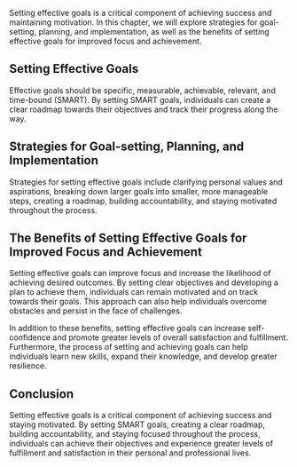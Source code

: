 
Setting effective goals is a critical component of achieving success and maintaining motivation. In this chapter, we will explore strategies for goal-setting, planning, and implementation, as well as the benefits of setting effective goals for improved focus and achievement.

Setting Effective Goals
-----------------------

Effective goals should be specific, measurable, achievable, relevant, and time-bound (SMART). By setting SMART goals, individuals can create a clear roadmap towards their objectives and track their progress along the way.

Strategies for Goal-setting, Planning, and Implementation
---------------------------------------------------------

Strategies for setting effective goals include clarifying personal values and aspirations, breaking down larger goals into smaller, more manageable steps, creating a roadmap, building accountability, and staying motivated throughout the process.

The Benefits of Setting Effective Goals for Improved Focus and Achievement
--------------------------------------------------------------------------

Setting effective goals can improve focus and increase the likelihood of achieving desired outcomes. By setting clear objectives and developing a plan to achieve them, individuals can remain motivated and on track towards their goals. This approach can also help individuals overcome obstacles and persist in the face of challenges.

In addition to these benefits, setting effective goals can increase self-confidence and promote greater levels of overall satisfaction and fulfillment. Furthermore, the process of setting and achieving goals can help individuals learn new skills, expand their knowledge, and develop greater resilience.

Conclusion
----------

Setting effective goals is a critical component of achieving success and staying motivated. By setting SMART goals, creating a clear roadmap, building accountability, and staying focused throughout the process, individuals can achieve their objectives and experience greater levels of fulfillment and satisfaction in their personal and professional lives.
